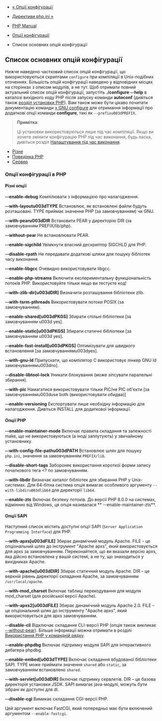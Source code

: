 - [« Опції конфігурації](configure.md)
- [Директиви php.ini »](ini.md)

- [PHP Manual](index.md)
- [Опції конфігурації](configure.md)
- Список основних опцій конфігурації

## Список основних опцій конфігурації

Нижче наведено частковий список опцій конфігурації, що використовуються
скриптами `configure` при компіляції в Unix-подібних оточеннях.
Більшість опцій конфігурації наведено у відповідних місцях на
сторінках з описом модулів, а не тут. Щоб отримати повний
актуальний список опцій конфігурації, запустіть **./configure --help** в
каталозі вихідного коду PHP після запуску команди **autoconf** (дивіться
також [розділ установки PHP](install.md)). Вам також може бути
цікаво почитати документацію команди [» GNU configure](http://www.airs.com/ian/configure/) для отримання інформації
про додаткові опції команди **configure**, такі як
`--prefixu003dPREFIX`.

> **Примітка**:
>
> Ці установки використовуються лише під час компіляції. Якщо ви хочете
> змінити конфігурацію PHP під час виконання, будь ласка, дивіться
> розділ [Налаштування під час виконання](configuration.md).

- [Різне](configure.about.md#configure.options.misc)
- [Поведінка PHP](configure.about.md#configure.options.php)
- [Сервер](configure.about.md#configure.options.servers)

### Опції конфігурації в PHP

#### Різні опції

**--enable-debug**
Компілювати з інформацією про налагодження.

**--with-layoutu003dTYPE**
Встановлює, як встановлені файли будуть розташовані. TYPE
приймає значення PHP (за замовчуванням) чи GNU.

**--with-pearu003dDIR**
Встановити PEAR у директорію DIR (за замовчуванням PREFIX/lib/php).

**--without-pear**
Не встановлювати PEAR.

**--enable-sigchild**
Увімкнути власний дескриптор SIGCHLD для PHP.

**--disable-rpath**
Не передавати додаткові шляхи для пошуку бібліотек часу
виконання.

**--enable-libgcc**
Очевидно використовувати libgcc.

**--enable-php-streams**
Включити експериментальну функціональність потоків PHP. Використовуйте
тільки якщо ви тестуєте код!

**--with-zlib-dir[u003dDIR]**
Визначити розташування бібліотеки zlib.

**--with-tsrm-pthreads**
Використовувати потоки POSIX (за замовчуванням).

**--enable-shared[u003dPKGS]**
Збирати спільні бібліотеки [за замовчуванням u003d yes].

**--enable-static[u003dPKGS]**
Збирати статичні бібліотеки [за замовчуванням u003d yes].

**--enable-fast-install[u003dPKGS]**
Оптимізувати для швидкого встановлення [за замовчуваннямu003dyes].

**--with-gnu-ld**
Припускати, що компілятор С використовує лінкер GNU ld
замовчуваннямu003dno].

**--disable-libtool-lock**
Уникати блокування (може зіпсувати паралельні збирання).

**--with-pic**
Намагатися використовувати тільки PIC/не PIC об'єкти [за замовчуваннямu003duse both
(використовувати обидва)]

**--enable-versioning**
Експортувати лише необхідну інформацію для налагодження. Дивіться
INSTALL для додаткової інформації.

#### Опції PHP

**--enable-maintainer-mode**
Включає правила складання та залежності make, що не використовуються (а іноді
заплутують) у звичайному установнику.

**--with-config-file-pathu003dPATH**
Встановлює шлях для пошуку `php.ini`, значення за замовчуванням
`PREFIX/lib`.

**--disable-short-tags**
Забороняє використання короткої форми запису початкового тега \<? по
замовчуванням.

**--with-libdir**
Визначає каталог бібліотек для збирання PHP у Unix-системах. Для
64-бітна система опція вимагає особливого аргументу `--with-libdiru003dlib64`
для директорії `lib64`.

**--enable-zts**
Включає безпеку потоків. До версії PHP 8.0.0 на системах, відмінних
від Windows, ця опція називалася ** --enable-maintainer-zts**.

#### Опції SAPI

Наступний список містить доступні опції SAPI
(`Server Application Programming Interface`) для PHP.

**--with-apxs[u003dFILE]**
Збирає динамічний модуль Apache. FILE - це опціональний шлях до
інструмент "Apache apxs", який використовується для apxs за замовчуванням.
Переконайтеся, що ви вказали версію apxs, яка дійсно
встановлена у вашій системі, а не ту, що знаходиться у вихідниках
Apache.

**--with-apache[u003dDIR]**
Збирає статичний модуль Apache. DIR – це верхній рівень
директорії складання Apache, за замовчуванням `/usr/local/apache`.

**--with-mod_charset**
Включає таблиці перекодування для модуля mod_charset (для російської
версії Apache).

**--with-apxs2[u003dFILE]**
Збирає динамічний модуль Apache 2.0. FILE – це опціональний
шлях до інструменту "Apache apxs", який використовується для apxs
замовчуванням.

**--disable-cli**
Відключає складання CLI-версії PHP (опція також викликає
[--without-pear](configure.about.md#configure.without-pear)). Більше
інформації можна отримати в розділі [Використання PHP у командній рядку](features.commandline.md).

**--enable-phpdbg**
Включає підтримку модуля SAPI для інтерактивного дебагера phpdbg.

**--enable-embed[u003dTYPE]**
Включає складання вбудованої бібліотеки SAPI. TYPE може приймати
значення `shared` або `static`, за замовчуванням встановлено `shared`.

**--with-servlet[u003dDIR]**
Включає підтримку сервлетів. DIR – це базова директорія установки
JSDK. SAPI вимагає java-модулі, можуть бути зібрані як доступні для dl.

**--disable-cgi**
Вимикає складання CGI-версії PHP.

Цей аргумент включає FastCGI, який попередньо має бути
включений аргументом `--enable-fastcgi`.
